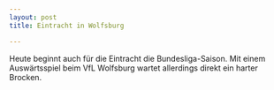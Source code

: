 ```yaml
---
layout: post
title: Eintracht in Wolfsburg

---
```


Heute beginnt auch für die Eintracht die Bundesliga-Saison. Mit einem Auswärtsspiel beim VfL Wolfsburg wartet allerdings direkt ein harter Brocken.


